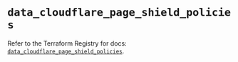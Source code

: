 # `data_cloudflare_page_shield_policies`

Refer to the Terraform Registry for docs: [`data_cloudflare_page_shield_policies`](https://registry.terraform.io/providers/cloudflare/cloudflare/5.5.0/docs/data-sources/page_shield_policies).
